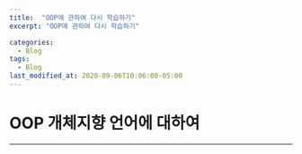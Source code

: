 ```yaml
---
title:  "OOP에 관하여 다시 학습하기"
excerpt: "OOP에 관하여 다시 학습하기"

categories:
  - Blog
tags:
  - Blog
last_modified_at: 2020-09-06T10:06:00-05:00
---
```


# OOP 개체지향 언어에 대하여  
--------  